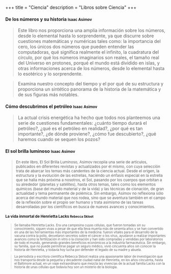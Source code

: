 +++
title = "Ciencia"
description = "Libros sobre Ciencia"
+++

<h4>De los números y su historia <small>Isaac Asimov</small></h4>

> Este libro nos proporciona una amplia información sobre los números, desde lo elemental hasta lo sorprendente, ya que discurre sobre cuestiones matemáticas y numéricas tales como: la importancia del cero, los únicos dos números que pueden entender las computadoras, qué significa realmente el infinito, la cuadratura del círculo, por qué los números imaginarios son reales, el tamaño real del Universo en protones, porqué el mundo está dividido en islas, y otras informaciones acerca de los números, desde lo elemental hasta lo esotérico y lo sorprendente.

> Examina nuestro concepto del tiempo y el por qué de su estructura y proporciona un sintético panorama de la historia de la matemática y de sus figuras más notables.

<h4>Cómo descubrimos el petróleo <small>Isaac Asimov</small></h4>

> La actual crisis energética ha hecho que todos nos planteemos una serie de cuestiones fundamentales: ¿cuánto tiempo durará el petróleo?, ¿qué es el petróleo en realidad?, ¿por qué es tan importante?, ¿de dónde proviene?, ¿cómo fue descubierto?, ¿qué haremos cuando se sequen los pozos?

<h4>El sol brilla luminoso <small>Isaac Asimov</h4>

> En este libro, El Sol Brilla Luminoso, Asimov recopila una serie de artículos, publicados en diferentes revistas y actualizados por él mismo, con cuya selección trata de abarcar los temas más candentes de la ciencia actual. Desde el origen, la estructura y la evolución de las estrellas, haciéndo un énfasis especial en la estrella que se halla más próxima a nosotros, el Sol, pasando por los cuerpos que orbitan a su alrededor (planetas y satélites), hasta otros temas, tales como los elementos químicos (base del mundo material y de la vida) y las técnicas de clonación, de gran actualidad y tema permanente de polémica. Sin embargo, Asimov no reflexiona sólo acerca del mundo material que nos rodea, sino que se aventura también en el campo de la reflexión sobre el propio ser humano y trata asimismo de las tareas desarrolladas por los científicos en busca de nuevos avances y conocimientos.

<h4>La vida inmortal de Henrietta Lacks <small>Rebecca Skloot</h4>

> Se llamaba Henrietta Lacks. Era una campesina cuyas células, que fueron tomadas sin su conocimiento, siguen vivas a pesar de que ella lleva muerta más de sesenta años y se han convertido en una de las herramientas más importantes de la medicina: fueron vitales para el desarrollo de la vacuna contra la polio, desvelaron secretos sobre el cáncer o los virus, ayudaron a realizar importantes avances como la fertilización in vitro o la clonación y han sido compradas y vendidas por laboratorios de todo el mundo, generando grandes beneficios económicos a la industria farmacéutica. Sin embargo, su familia, que no puede permitirse pagar un seguro médico, vivió cincuenta años sin conocer la historia de Henrietta, y todavía hoy lucha por defender el legado de su madre y abuela.

> La periodista y escritora científica Rebecca Skloot realiza una apasionante labor de investigación que nos transporta desde la pequeña y decadente ciudad natal de Henrietta, en los años cincuenta, hasta el Baltimore actual, en un viaje extraordinario que mezcla las vivencias de la actual familia Lacks con la historia de unas células que todavía hoy son un misterio de la biología.
